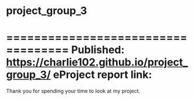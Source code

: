 # project_group_3

 ===================================
Published: https://charlie102.github.io/project_group_3/
eProject report link:
 ===================================
Thank you for spending your time to look at my project.
